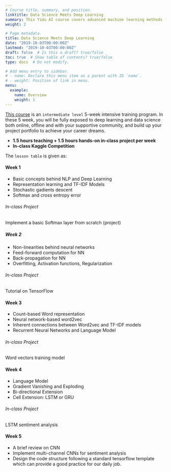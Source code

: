 ```yaml
---
# Course title, summary, and position.
linktitle: Data Science Meets Deep Learning
summary: This Yidu AI course covers advanced machine learning methods for processing the natural text.
weight: 2

# Page metadata.
title: Data Science Meets Deep Learning
date: "2019-10-03T00:00:00Z"
lastmod: "2019-10-03T00:00:00Z"
draft: false  # Is this a draft? true/false
toc: true  # Show table of contents? true/false
type: docs  # Do not modify.

# Add menu entry to sidebar.
# - name: Declare this menu item as a parent with ID `name`.
# - weight: Position of link in menu.
menu:
  example:
    name: Overview
    weight: 1
---
```

[This course](https://yiduai.sg/training-program-advance-level/) is an `intermediate level` 5-week intensive training program. In these 5 week, you will be fully exposed to deep learning and data science both online, offline and with your supportive community, and build up your project portfolio to achieve your career dreams. 

* **1.5 hours teaching + 1.5 hours hands-on in-class project per week**
* **In-class Kaggle Competition**

The `lesson table` is given as:

#### Week 1
* Basic concepts behind NLP and Deep Learning 
* Representation learning and TF-IDF Models
* Stochastic gadients descent
* Softmax and cross entropy error

###### In-class Project
Implement a basic Softmax layer from scratch (project)

##### Week 2
* Non-linearities behind neural networks
* Feed-forward computation for NN
* Back-propagation for NN
* Overfitting, Activation functions, Regularization

###### In-class Project
Tutorial on TensorFlow

#### Week 3
* Count-based Word representation 
* Neural network-based word2vec
* Inherent connections between Word2vec and TF-IDF models
* Recurrent Neural Networks and Language Model

###### In-class Project
Word vectors training model

#### Week 4
* Language Model
* Gradient Vanishing and Exploding
* Bi-directional Extension
* Cell Extension: LSTM or GRU

###### In-class Project
LSTM sentiment analysis

#### Week 5
* A brief review on CNN
* Implement multi-channel CNNs for sentiment analysis
* Design the code structure following a standard tensorflow template which can provide a good practice for our daily job.

